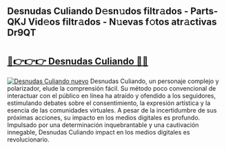 ## Desnudas Culiando D𝚎sn𝚞dos filtr𝚊dos - Parts-QKJ Vid𝚎os filtr𝚊dos - N𝚞evas f𝚘tos atr𝚊ctivas Dr9QT

# <h2><a href="http://mbczyu.tromn.icu/?c=Desnudas+Culiando">🔗👉👉👉 Desnudas Culiando 🔗🔗</a></h2>

[![Desnudas Culiando nuevo](https://i.imgur.com/pEAQMta.gif)](http://mbczyu.tromn.icu/?c=Desnudas+Culiando)
Desnudas Culiando, un personaje complejo y polarizador, elude la comprensión fácil. Su método poco convencional de interactuar con el público en línea ha atraído y ofendido a los seguidores, estimulando debates sobre el consentimiento, la expresión artística y la esencia de las comunidades virtuales. A pesar de la incertidumbre de sus próximas acciones, su impacto en los medios digitales es profundo. Impulsado por una determinación inquebrantable y una cautivación innegable, Desnudas Culiando impact en los medios digitales es revolucionario.
